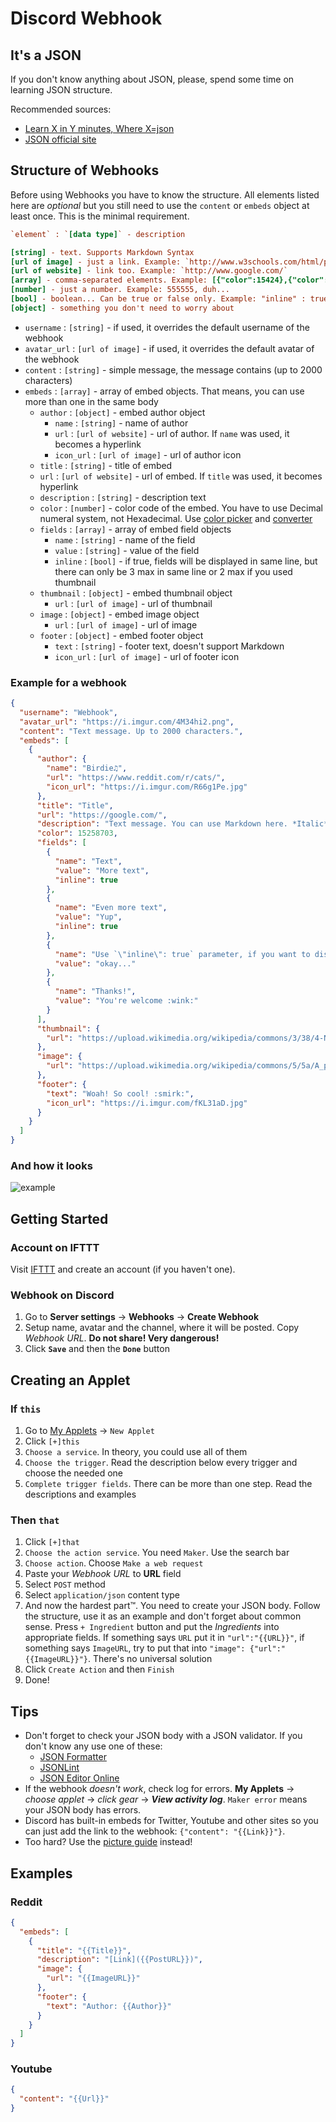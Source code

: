 # Discord Webhook

## It's a JSON

If you don't know anything about JSON, please, spend some time on learning JSON structure.

Recommended sources:

* [Learn X in Y minutes, Where X=json](https://learnxinyminutes.com/docs/json/)
* [JSON official site](http://json.org/)

## Structure of Webhooks

Before using Webhooks you have to know the structure. All elements listed here are *optional* but you still need to use the `content` or `embeds` object at least once. This is the minimal requirement.

```ini
`element` : `[data type]` - description

[string] - text. Supports Markdown Syntax
[url of image] - just a link. Example: `http://www.w3schools.com/html/pic_mountain.jpg`
[url of website] - link too. Example: `http://www.google.com/`
[array] - comma-separated elements. Example: [{"color":15424},{"color":56133}]
[number] - just a number. Example: 555555, duh...
[bool] - boolean... Can be true or false only. Example: "inline" : true
[object] - something you don't need to worry about
```

* `username` : `[string]` - if used, it overrides the default username of the webhook
* `avatar_url` : `[url of image]` - if used, it overrides the default avatar of the webhook
* `content` : `[string]` - simple message, the message contains (up to 2000 characters)
* `embeds` : `[array]` - array of embed objects. That means, you can use more than one in the same body
  * `author` : `[object]` - embed author object
    * `name` : `[string]` - name of author
    * `url` : `[url of website]` - url of author. If `name` was used, it becomes a hyperlink
    * `icon_url` : `[url of image]` - url of author icon
  * `title` : `[string]` - title of embed
  * `url` : `[url of website]` - url of embed. If `title` was used, it becomes hyperlink
  * `description` : `[string]` - description text
  * `color` : `[number]` - color code of the embed. You have to use Decimal numeral system, not Hexadecimal. Use [color picker](http://htmlcolorcodes.com/color-picker/) and [converter](http://www.binaryhexconverter.com/hex-to-decimal-converter)
  * `fields` : `[array]` - array of embed field objects
    * `name` : `[string]` - name of the field
    * `value` : `[string]` - value of the field
    * `inline` : `[bool]` - if true, fields will be displayed in same line, but there can only be 3 max in same line or 2 max if you used thumbnail
  * `thumbnail` : `[object]` - embed thumbnail object
    * `url` : `[url of image]` - url of thumbnail
  * `image` : `[object]` - embed image object
    * `url` : `[url of image]` - url of image
  * `footer` : `[object]` - embed footer object
    * `text` : `[string]` - footer text, doesn't support Markdown
    * `icon_url` : `[url of image]` - url of footer icon

### Example for a webhook

```json
{
  "username": "Webhook",
  "avatar_url": "https://i.imgur.com/4M34hi2.png",
  "content": "Text message. Up to 2000 characters.",
  "embeds": [
    {
      "author": {
        "name": "Birdie♫",
        "url": "https://www.reddit.com/r/cats/",
        "icon_url": "https://i.imgur.com/R66g1Pe.jpg"
      },
      "title": "Title",
      "url": "https://google.com/",
      "description": "Text message. You can use Markdown here. *Italic* **bold** __underline__ ~~strikeout~~ [hyperlink](https://google.com) `code`",
      "color": 15258703,
      "fields": [
        {
          "name": "Text",
          "value": "More text",
          "inline": true
        },
        {
          "name": "Even more text",
          "value": "Yup",
          "inline": true
        },
        {
          "name": "Use `\"inline\": true` parameter, if you want to display fields in the same line.",
          "value": "okay..."
        },
        {
          "name": "Thanks!",
          "value": "You're welcome :wink:"
        }
      ],
      "thumbnail": {
        "url": "https://upload.wikimedia.org/wikipedia/commons/3/38/4-Nature-Wallpapers-2014-1_ukaavUI.jpg"
      },
      "image": {
        "url": "https://upload.wikimedia.org/wikipedia/commons/5/5a/A_picture_from_China_every_day_108.jpg"
      },
      "footer": {
        "text": "Woah! So cool! :smirk:",
        "icon_url": "https://i.imgur.com/fKL31aD.jpg"
      }
    }
  ]
}
```

### And how it looks

![example](https://i.imgur.com/kvEZU97.png "Example")

## Getting Started

### Account on IFTTT

Visit [IFTTT](https://ifttt.com/) and create an account (if you haven't one).

### Webhook on Discord

1. Go to **Server settings** -> **Webhooks** -> **Create Webhook**
1. Setup name, avatar and the channel, where it will be posted. Copy *Webhook URL*. **Do not share! Very dangerous!**
1. Click **`Save`** and then the **`Done`** button

## Creating an Applet

### If `this`

1. Go to [My Applets](https://ifttt.com/my_applets) -> `New Applet`
1. Click `[+]this`
1. `Choose a service`. In theory, you could use all of them
1. `Choose the trigger`. Read the description below every trigger and choose the needed one
1. `Complete trigger fields`. There can be more than one step. Read the descriptions and examples

### Then `that`

1. Click `[+]that`
1. `Choose the action service`. You need `Maker`. Use the search bar
1. `Choose action`. Choose `Make a web request`
1. Paste your *Webhook URL* to **URL** field
1. Select `POST` method
1. Select `application/json` content type
1. And now the hardest part™. You need to create your JSON body. Follow the structure, use it as an example and don't forget about common sense. Press `+ Ingredient` button and put the *Ingredients* into appropriate fields. If something says `URL` put it in `"url":"{{URL}}"`, if something says `ImageURL`, try to put that into `"image": {"url":"{{ImageURL}}"}`.  There's no universal solution
1. Click `Create Action` and then `Finish`
1. Done!

## Tips

* Don't forget to check your JSON body with a JSON validator. If you don't know any use one of these:
  * [JSON Formatter](http://jsonformatter.org/)
  * [JSONLint](http://jsonlint.com/)
  * [JSON Editor Online](http://www.jsoneditoronline.org/)
* If the webhook *doesn't work*, check log for errors. **My Applets** -> *choose applet* -> *click gear* -> __*View activity log*__. `Maker error` means your JSON body has errors.
* Discord has built-in embeds for Twitter, Youtube and other sites so you can just add the link to the webhook: `{"content": "{{Link}}"}`.
* Too hard? Use the [picture guide](https://imgur.com/a/Zkdgo) instead!

## Examples

### Reddit

```json
{
  "embeds": [
    {
      "title": "{{Title}}",
      "description": "[Link]({{PostURL}})",
      "image": {
        "url": "{{ImageURL}}"
      },
      "footer": {
        "text": "Author: {{Author}}"
      }
    }
  ]
}
```

### Youtube

```json
{
  "content": "{{Url}}"
}
```